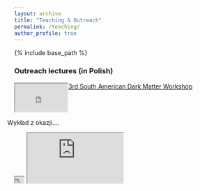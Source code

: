 ```yaml
---
layout: archive
title: "Teaching & Outreach"
permalink: /teaching/
author_profile: true
---
```


{% include base_path %}

<h3>Outreach lectures (in Polish)</h3>

<p style="width:400px">
 <div>
      <iframe width="120" height="65" style="float:left;"
      src="https://www.youtube.com/embed/t3xYX3vRQ_k">
      </iframe>
<p style="float: right;width:520px">
  Wykład z okazji....
</p>
 </div>
</p>

[3rd South American Dark Matter Workshop ](https://www.ictp-saifr.org/dmw2020/)



<iframe width="20" height="15"
src="https://www.youtube.com/embed/DbDhBKgmh9U">
</iframe>

<iframe width="220" height="115"
src="https://www.youtube.com/embed/_oMfeke2P7M">
</iframe>
